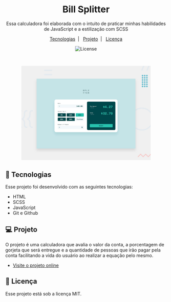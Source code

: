 <h1 align="center"> Bill Splitter </h1>

<p align="center">
Essa calculadora foi elaborada com o intuito de praticar minhas habilidades de JavaScript e a estilização com SCSS
</p>

<p align="center">
  <a href="#-tecnologias">Tecnologias</a>&nbsp;&nbsp;|&nbsp;&nbsp;
  <a href="#-projeto">Projeto</a>&nbsp;&nbsp;|&nbsp;&nbsp;
  <a href="#memo-licença">Licença</a>
</p>

<p align="center">
  <img alt="License" src="https://img.shields.io/static/v1?label=license&message=MIT&color=49AA26&labelColor=000000">
</p>

<br>

<p align="center">
  <img alt="Preview do projeto desenvolvido." src=".github/preview.jpg" width="80%">
</p>

## 🚀 Tecnologias

Esse projeto foi desenvolvido com as seguintes tecnologias:

- HTML
- SCSS
- JavaScript
- Git e Github

## 💻 Projeto

O projeto é uma calculadora que avalia o valor da conta, a porcentagem de gorjeta que será entregue e a quantidade de pessoas que irão pagar pela conta facilitando a vida do usuário ao realizar a equação pelo mesmo.

- [Visite o projeto online](https://luad3cristal.github.io/bill-splitter)

## 📝 Licença

Esse projeto está sob a licença MIT.

